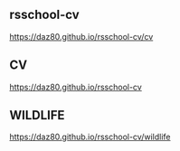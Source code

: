 ## rsschool-cv
https://daz80.github.io/rsschool-cv/cv
## CV
https://daz80.github.io/rsschool-cv
## WILDLIFE
https://daz80.github.io/rsschool-cv/wildlife
